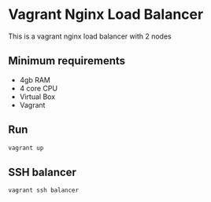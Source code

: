 # Vagrant Nginx Load Balancer
This is a vagrant nginx load balancer with 2 nodes 

## Minimum requirements
- 4gb RAM
- 4 core CPU
- Virtual Box
- Vagrant 

## Run
```bash
vagrant up
```

## SSH balancer
```bash
vagrant ssh balancer
```
